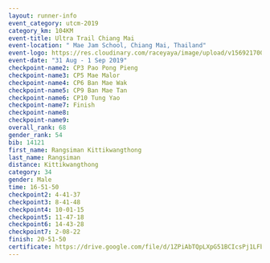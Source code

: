 ```yaml
---
layout: runner-info 
event_category: utcm-2019 
category_km: 104KM 
event-title: Ultra Trail Chiang Mai 
event-location: " Mae Jam School, Chiang Mai, Thailand" 
event-logo: https://res.cloudinary.com/raceyaya/image/upload/v1569217001/logo/ultra-trail-chiangmai_ay7efp.jpg 
event-date: "31 Aug - 1 Sep 2019" 
checkpoint-name2: CP3 Pao Pong Pieng 
checkpoint-name3: CP5 Mae Malor 
checkpoint-name4: CP6 Ban Mae Wak  
checkpoint-name5: CP9 Ban Mae Tan 
checkpoint-name6: CP10 Tung Yao 
checkpoint-name7: Finish 
checkpoint-name8: 
checkpoint-name9: 
overall_rank: 68
gender_rank: 54
bib: 14121
first_name: Rangsiman Kittikwangthong
last_name: Rangsiman
distance: Kittikwangthong
category: 34
gender: Male
time: 16-51-50
checkpoint2: 4-41-37
checkpoint3: 8-41-48
checkpoint4: 10-01-15
checkpoint5: 11-47-18
checkpoint6: 14-43-28
checkpoint7: 2-08-22
finish: 20-51-50
certificate: https://drive.google.com/file/d/1ZPiAbTQpLXpG51BCIcsPj1LFbv8IxTOs/view?usp=sharing
---
```


